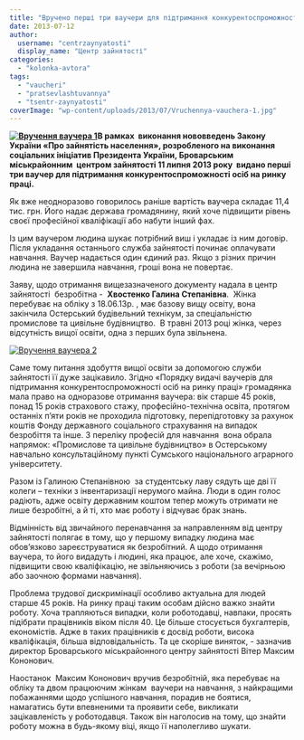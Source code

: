 ```yaml
---
title: "Вручено перші три ваучери для підтримання конкурентоспроможності"
date: 2013-07-12
author: 
  username: "centrzaynyatosti"
  display_name: "Центр зайнятості"
categories: 
  - "kolonka-avtora"
tags: 
  - "vaucheri"
  - "pratsevlashtuvannya"
  - "tsentr-zaynyatosti"
coverImage: "wp-content/uploads/2013/07/Vruchennya-vauchera-1.jpg"
---
```


**[![Вручення ваучера 1](https://mpz.brovary.org/wp-content/uploads/2013/07/Vruchennya-vauchera-1.jpg)](https://mpz.brovary.org/wp-content/uploads/2013/07/Vruchennya-vauchera-1.jpg)В рамках  виконання нововведень Закону України «Про зайнятість населення», розробленого на виконання соціальних ініціатив Президента України, Броварським міськрайонним  центром зайнятості 11 липня 2013 року  видано перші три ваучер для підтримання конкурентоспроможності осіб на ринку праці.**  

Як вже неодноразово говорилось раніше вартість ваучера складає 11,4 тис. грн. Його надає держава громадянину, який хоче підвищити рівень своєї професійної кваліфікації або набути інший фах.

Із цим ваучером людина шукає потрібний виш і укладає із ним договір. Після укладання останнього служба зайнятості починає оплачувати навчання. Ваучер надається один єдиний раз. Якщо з різних причин людина не завершила навчання, гроші вона не повертає.

Заяву, щодо отримання вищезазначеного документу надала в центр зайнятості  безробітна -  **Хвостенко Галина Степанівна**.  Жінка перебуває на обліку з 18.06.13р. , має базову вищу освіту, вона закінчила Остерський будівельний технікум, за спеціальністю промислове та цивільне будівництво.  В травні 2013 році жінка, через відсутність вищої освіти, одна з перших була звільнена.

[![Вручення ваучера 2](https://mpz.brovary.org/wp-content/uploads/2013/07/Vruchennya-vauchera-2.jpg)](https://mpz.brovary.org/wp-content/uploads/2013/07/Vruchennya-vauchera-2.jpg)

Саме тому питання здобуття вищої освіти за допомогою служби зайнятості її дуже зацікавило. Згідно «Порядку видачі ваучерів для підтримання конкурентоспроможності осіб на ринку праці» громадянка мала право на одноразове отримання ваучера: вік старше 45 років, понад 15 років страхового стажу, професійно-технічна освіта, протягом останніх п’яти років не проходила підготовку, перепідготовку за рахунок коштів Фонду державного соціального страхування на випадок безробіття та інше. З переліку професій для навчання  вона обрала напрямок: «Промислове та цивільне будівництво» в Остерському навчально консультаційному пункті Сумського національного аграрного університету.

Разом із Галиною Степанівною  за студентську лаву сядуть ще дві її колеги – техніки з інвентаризації нерумого майна. Люди в один голос радіють, адже освіту державним коштом тепер можуть отримати не лише безробітні, а й ті, хто має роботу і відчуває брак знань.

Відмінність від звичайного перенавчання за направленням від центру зайнятості полягає в тому, що у першому випадку людина має обов’язково зареєструватися як безробітний. А щодо отримання ваучера, то його видадуть і людині, яка працює, але хоче, скажімо, підвищити свою кваліфікацію, не звільняючись з роботи (за вечірньою або заочною формами навчання).

Проблема трудової дискримінації особливо актуальна для людей старше 45 років. На ринку праці таким особам дійсно важко знайти роботу. Хоча трапляються випадки, коли роботодавці, навпаки, просять підібрати працівників віком після 40. Це більше стосується бухгалтерів, економістів. Адже в таких працівників є досвід роботи, висока кваліфікація, більша відповідальність. Та це скоріше виняток, - зазначив директор Броварського міськрайонного центру зайнятості Вітер Максим Кононович.

Наостанок  Максим Кононович вручив безробітній, яка перебуває на обліку та двом працюючим жінкам  ваучери на навчання, з найкращими побажаннями щодо успішного навчання, порадив не боятися, намагатись бути впевненими та проявити себе, викликати зацікавленість у роботодавця. Також він наголосив на тому, що знайти роботу можна в будь-якому віці, якщо її наполегливо шукати.
